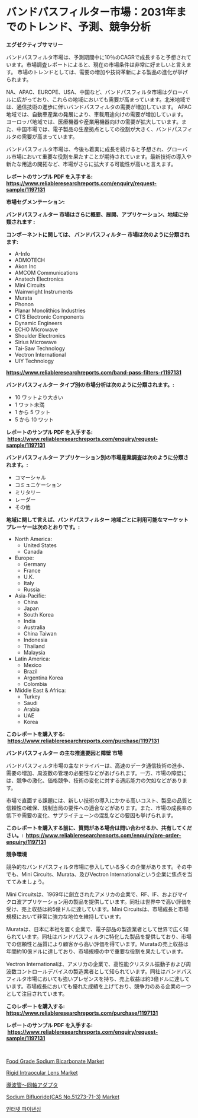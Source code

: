 <p><h1>バンドパスフィルター市場：2031年までのトレンド、予測、競争分析</h1></p><p><strong>エグゼクティブサマリー</strong></p>
<p><p>バンドパスフィルタ市場は、予測期間中に10％のCAGRで成長すると予想されています。市場調査レポートによると、現在の市場条件は非常に好ましいと言えます。 市場のトレンドとしては、需要の増加や技術革新による製品の進化が挙げられます。</p><p>NA、APAC、EUROPE、USA、中国など、バンドパスフィルタ市場はグローバルに広がっており、これらの地域においても需要が高まっています。北米地域では、通信技術の進歩に伴いバンドパスフィルタの需要が増加しています。 APAC地域では、自動車産業の発展により、車載用途向けの需要が増加しています。 ヨーロッパ地域では、医療機器や産業用機器向けの需要が拡大しています。また、中国市場では、電子製品の生産拠点としての役割が大きく、バンドパスフィルタの需要が高まっています。</p><p>バンドパスフィルタ市場は、今後も着実に成長を続けると予想され、グローバル市場において重要な役割を果たすことが期待されています。最新技術の導入や新たな用途の開拓など、市場がさらに拡大する可能性が高いと言えます。</p></p>
<p><strong>レポートのサンプル PDF を入手する: <a href="https://www.reliableresearchreports.com/enquiry/request-sample/1197131">https://www.reliableresearchreports.com/enquiry/request-sample/1197131</a></strong></p>
<p><strong>市場セグメンテーション:</strong></p>
<p><strong> バンドパスフィルター 市場はさらに概要、展開、アプリケーション、地域に分類されます :</strong></p>
<p><strong>コンポーネントに関しては、 バンドパスフィルター 市場は次のように分類されます: &nbsp;</strong></p>
<p><ul><li>A-Info</li><li>ADMOTECH</li><li>Akon Inc</li><li>AMCOM Communications</li><li>Anatech Electronics</li><li>Mini Circuits</li><li>Wainwright Instruments</li><li>Murata</li><li>Phonon</li><li>Planar Monolithics Industries</li><li>CTS Electronic Components</li><li>Dynamic Engineers</li><li>ECHO Microwave</li><li>Shoulder Electronics</li><li>Sirius Microwave</li><li>Tai-Saw Technology</li><li>Vectron International</li><li>UIY Technology</li></ul></p>
<p><strong><a href="https://www.reliableresearchreports.com/band-pass-filters-r1197131">https://www.reliableresearchreports.com/band-pass-filters-r1197131</a></strong></p>
<p><strong> バンドパスフィルター タイプ別の市場分析は次のように分類されます。:</strong></p>
<p><ul><li>10 ワットより大きい</li><li>1 ワット未満</li><li>1 から 5 ワット</li><li>5 から 10 ワット</li></ul></p>
<p><strong>レポートのサンプル PDF を入手する: &nbsp;<a href="https://www.reliableresearchreports.com/enquiry/request-sample/1197131">https://www.reliableresearchreports.com/enquiry/request-sample/1197131</a></strong></p>
<p><strong> バンドパスフィルター アプリケーション別の市場産業調査は次のように分類されます。:</strong></p>
<p><ul><li>コマーシャル</li><li>コミュニケーション</li><li>ミリタリー</li><li>レーダー</li><li>その他</li></ul></p>
<p><strong>地域に関して言えば、バンドパスフィルター 地域ごとに利用可能なマーケットプレーヤーは次のとおりです。:</strong></p>
<p><ul>
    <li>
        North America:
        <ul>
            <li>United States</li>
            <li>Canada</li>
        </ul>
    </li>
    <li>
        Europe:
        <ul>
            <li>Germany</li>
            <li>France</li>
            <li>U.K.</li>
            <li>Italy</li>
            <li>Russia</li>
        </ul>
    </li>
    <li>
        Asia-Pacific:
        <ul>
            <li>China</li>
            <li>Japan</li>
            <li>South Korea</li>
            <li>India</li>
            <li>Australia</li>
            <li>China Taiwan</li>
            <li>Indonesia</li>
            <li>Thailand</li>
            <li>Malaysia</li>
        </ul>
    </li>
    <li>
        Latin America:
        <ul>
            <li>Mexico</li>
            <li>Brazil</li>
            <li>Argentina Korea</li>
            <li>Colombia</li>
        </ul>
    </li>
    <li>
        Middle East & Africa:
        <ul>
            <li>Turkey</li>
            <li>Saudi</li>
            <li>Arabia</li>
            <li>UAE</li>
            <li>Korea</li>
        </ul>
    </li>
    </ul></p>
<p><strong>このレポートを購入する: &nbsp;<a href="https://www.reliableresearchreports.com/purchase/1197131">https://www.reliableresearchreports.com/purchase/1197131</a></strong></p>
<p><strong>バンドパスフィルター の主な推進要因と障壁 市場</strong></p>
<p><p>バンドパスフィルタ市場の主なドライバーは、高速のデータ通信技術の進歩、需要の増加、周波数の管理の必要性などがあげられます。一方、市場の障壁には、競争の激化、価格競争、技術の変化に対する適応能力の欠如などがあります。</p><p>市場で直面する課題には、新しい技術の導入にかかる高いコスト、製品の品質と信頼性の確保、規制当局の要件への適合などがあります。また、市場の成長率の低下や需要の変化、サプライチェーンの混乱などの要因も挙げられます。</p></p>
<p><strong>このレポートを購入する前に、質問がある場合は問い合わせるか、共有してください。:&nbsp; <a href="https://www.reliableresearchreports.com/enquiry/pre-order-enquiry/1197131">https://www.reliableresearchreports.com/enquiry/pre-order-enquiry/1197131</a></strong></p>
<p><strong>競争環境</strong></p>
<p><p>競争的なバンドパスフィルタ市場に参入している多くの企業があります。その中でも、Mini Circuits、Murata、及びVectron Internationalという企業に焦点を当ててみましょう。</p><p>Mini Circuitsは、1969年に創立されたアメリカの企業で、RF、IF、およびマイクロ波アプリケーション用の製品を提供しています。同社は世界中で高い評価を受け、売上収益は約5億ドルに達しています。Mini Circuitsは、市場成長と市場規模において非常に強力な地位を維持しています。</p><p>Murataは、日本に本社を置く企業で、電子部品の製造業者として世界で広く知られています。同社はバンドパスフィルタに特化した製品を提供しており、市場での信頼性と品質により顧客から高い評価を得ています。Murataの売上収益は年間約10億ドルに達しており、市場規模の中で重要な役割を果たしています。</p><p>Vectron Internationalは、アメリカの企業で、高性能クリスタル振動子および周波数コントロールデバイスの製造業者として知られています。同社はバンドパスフィルタ市場においても強いプレゼンスを持ち、売上収益は約3億ドルに達しています。市場成長においても優れた成績を上げており、競争力のある企業の一つとして注目されています。</p></p>
<p><strong>このレポートを購入する: &nbsp; <a href="https://www.reliableresearchreports.com/purchase/1197131">https://www.reliableresearchreports.com/purchase/1197131</a></strong></p>
<p><strong>レポートのサンプル PDF を入手する: &nbsp;<a href="https://www.reliableresearchreports.com/enquiry/request-sample/1197131">https://www.reliableresearchreports.com/enquiry/request-sample/1197131</a></strong><strong></strong></p>
<p>&nbsp;</p>
<p><p><a href="https://www.linkedin.com/pulse/food-grade-sodium-bicarbonate-market-size-share-amp-trends-analysis-gesrf?trackingId=19VIypr2m3f%2Fhz7yf5PKtA%3D%3D">Food Grade Sodium Bicarbonate Market</a></p><p><a href="https://github.com/Sherrillcrooksxa8i18ucf2m/Market-Research-Report-List-2/blob/main/rigid-intraocular-lens-market.md">Rigid Intraocular Lens Market</a></p><p><a href="https://github.com/JacksonWiza1924/Market-Research-Report-List-1/blob/main/314797234564.md">導波管～同軸アダプタ</a></p><p><a href="https://www.linkedin.com/pulse/sodium-bifluoridecas-no51273-71-3-market-challenges-opportunities-ggeof?trackingId=gmt4G%2F73LS6a1n%2FXiP2GlA%3D%3D">Sodium Bifluoride(CAS No.51273-71-3) Market</a></p><p><a href="https://github.com/RichardLueilwitz787/Market-Research-Report-List-1/blob/main/722306620876.md">인터넷 파이낸싱</a></p></p>